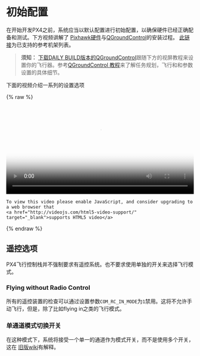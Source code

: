 # 初始配置

在开始开发PX4之前，系统应当以默认配置进行初始配置，以确保硬件已经正确配备和测试。下方视频讲解了 [Pixhawk硬件](../flight_controller/pixhawk.md)与[QGroundControl](../qgc/README.md)的安装过程。 [此链接](../airframes/architecture.md)为已支持的参考机架列表。

> **须知：** [下载DAILY BUILD版本的QGroundControl](http://qgroundcontrol.org/downloads)跟随下方的视屏教程来设置你的飞行器。参考[QGroundControl 教程](../3_Tutorial/ground_control_station.md)来了解任务规划，飞行和和参数设置的具体细节。

下面的视频介绍一系列的设置选项

{% raw %}
<video id="my-video" class="video-js" controls preload="auto" width="100%" 
poster="http://image84.360doc.com/DownloadImg/2015/04/1617/52474470_2.jpg" data-setup='{"aspectRatio":"16:9"}'>
  <source src="http://7xvob5.com1.z0.glb.clouddn.com/1-PX4%20Autopilot%20Setup%20Tutorial%20Preview.mp4" type='video/mp4' >
  <p class="vjs-no-js">

    To view this video please enable JavaScript, and consider upgrading to a web browser that
    <a href="http://videojs.com/html5-video-support/" target="_blank">supports HTML5 video</a>
  </p>
</video>
{% endraw %}

## 遥控选项

PX4飞行控制栈并不强制要求有遥控系统。也不要求使用单独的开关来选择飞行模式。

### Flying without Radio Control

所有的遥控装置的检查可以通过设置参数`COM_RC_IN_MODE`为` 1 `禁用。这将不允许手动飞行，但是，除了比如flying in之类的飞行模式。

### 单通道模式切换开关

在这种模式下，系统将接受一个单一的通道作为模式开关，而不是使用多个开关，这在 [旧版wiki](https://pixhawk.org/peripherals/radio-control/opentx/single_channel_mode_switch)有解释。

